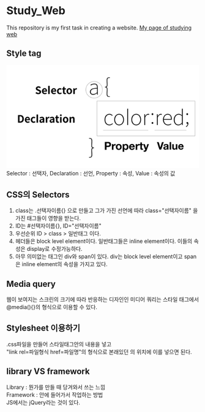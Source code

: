 # Study_Web
This repository is my first task in creating a website.
<a href="https://shintom1222.github.io/Study_Web/" target="_blank" title="Shintom1222's Study Website">My page of studying web</a>

## Style tag
<img src="style.PNG">
Selector : 선택자, Declaration : 선언, Property : 속성, Value : 속성의 값

## CSS의 Selectors
1. class는 .선택자이름{} 으로 만들고 그가 가진 선언에 따라 class="선택자이름" 을 가진 태그들이 영향을 받는다.
2. ID는 #선택자이름{}, ID="선택자이름"
3. 우선순위 ID > class > 일반태그 이다.
4. 헤더들은 block level element이다. 일반태그들은 inline element이다. 이들의 속성은 display로 수정가능하다.
5. 아무 의미없는 태그인 div와 span이 있다. div는 block level element이고 span은 inline element의 속성을 가지고 있다.

## Media query
웹이 보여지는 스크린의 크기에 따라 반응하는 디자인인 미디어 쿼리는 스타일 태그에서 @media(){}의 형식으로 이용할 수 있다.

## Stylesheet 이용하기
.css파일을 만들어 스타일태그안의 내용을 넣고<br>
"link rel=파일형식 href=파일명"의 형식으로 본래있던 <style>...</style>의 위치에 이를 넣으면 된다.

## library VS framework
Library : 뭔가를 만들 때 당겨와서 쓰는 느낌<br>
Framework : 안에 들어가서 작업하는 방법<br>
JS에서는 jQuery라는 것이 있다.
